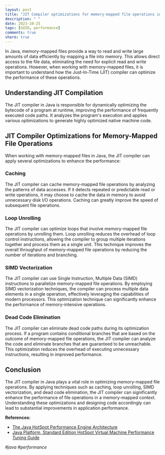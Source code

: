 ```yaml
---
layout: post
title: "JIT Compiler optimizations for memory-mapped file operations in Java"
description: " "
date: 2023-10-25
tags: [GUID, performance]
comments: true
share: true
---
```


In Java, memory-mapped files provide a way to read and write large amounts of data efficiently by mapping a file into memory. This allows direct access to the file data, eliminating the need for explicit read and write operations. However, when working with memory-mapped files, it is important to understand how the Just-In-Time (JIT) compiler can optimize the performance of these operations.

## Understanding JIT Compilation

The JIT compiler in Java is responsible for dynamically optimizing the bytecode of a program at runtime, improving the performance of frequently executed code paths. It analyzes the program's execution and applies various optimizations to generate highly optimized native machine code.

## JIT Compiler Optimizations for Memory-Mapped File Operations

When working with memory-mapped files in Java, the JIT compiler can apply several optimizations to enhance the performance:

### Caching

The JIT compiler can cache memory-mapped file operations by analyzing the patterns of data accesses. If it detects repeated or predictable read or write operations, it may choose to cache the data in memory to avoid unnecessary disk I/O operations. Caching can greatly improve the speed of subsequent file operations.

### Loop Unrolling

The JIT compiler can optimize loops that involve memory-mapped file operations by unrolling them. Loop unrolling reduces the overhead of loop control instructions, allowing the compiler to group multiple iterations together and process them as a single unit. This technique improves the overall throughput of memory-mapped file operations by reducing the number of iterations and branching.

### SIMD Vectorization

The JIT compiler can use Single Instruction, Multiple Data (SIMD) instructions to parallelize memory-mapped file operations. By employing SIMD vectorization techniques, the compiler can process multiple data elements in a single operation, effectively leveraging the capabilities of modern processors. This optimization technique can significantly enhance the performance of memory-intensive operations.

### Dead Code Elimination

The JIT compiler can eliminate dead code paths during its optimization process. If a program contains conditional branches that are based on the outcome of memory-mapped file operations, the JIT compiler can analyze the code and eliminate branches that are guaranteed to be unreachable. This optimization reduces the overhead of executing unnecessary instructions, resulting in improved performance.

## Conclusion

The JIT compiler in Java plays a vital role in optimizing memory-mapped file operations. By applying techniques such as caching, loop unrolling, SIMD vectorization, and dead code elimination, the JIT compiler can significantly enhance the performance of file operations in a memory-mapped context. Understanding these optimizations and designing code accordingly can lead to substantial improvements in application performance.

**References:**
- [The Java HotSpot Performance Engine Architecture](https://www.oracle.com/technical-resources/articles/javase/hotspot.html)
- [Java Platform, Standard Edition HotSpot Virtual Machine Performance Tuning Guide](https://docs.oracle.com/en/java/javase/14/vm/java-virtual-machine-technology.html#GUID-BAAAFGJA)

*#java #performance*